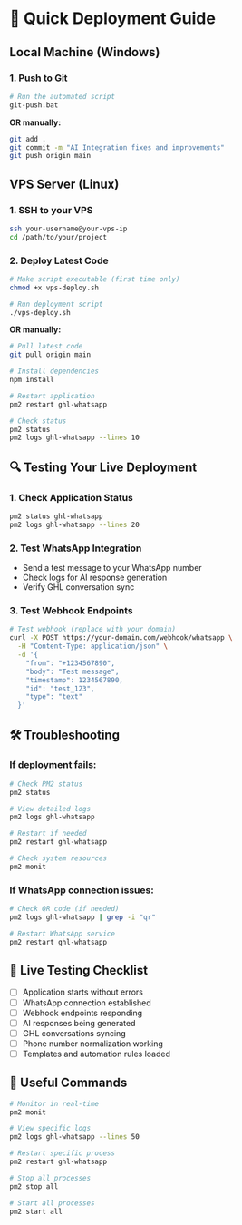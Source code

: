 # 🚀 Quick Deployment Guide

## Local Machine (Windows)

### 1. Push to Git
```bash
# Run the automated script
git-push.bat
```

**OR manually:**
```bash
git add .
git commit -m "AI Integration fixes and improvements"
git push origin main
```

## VPS Server (Linux)

### 1. SSH to your VPS
```bash
ssh your-username@your-vps-ip
cd /path/to/your/project
```

### 2. Deploy Latest Code
```bash
# Make script executable (first time only)
chmod +x vps-deploy.sh

# Run deployment script
./vps-deploy.sh
```

**OR manually:**
```bash
# Pull latest code
git pull origin main

# Install dependencies
npm install

# Restart application
pm2 restart ghl-whatsapp

# Check status
pm2 status
pm2 logs ghl-whatsapp --lines 10
```

## 🔍 Testing Your Live Deployment

### 1. Check Application Status
```bash
pm2 status ghl-whatsapp
pm2 logs ghl-whatsapp --lines 20
```

### 2. Test WhatsApp Integration
- Send a test message to your WhatsApp number
- Check logs for AI response generation
- Verify GHL conversation sync

### 3. Test Webhook Endpoints
```bash
# Test webhook (replace with your domain)
curl -X POST https://your-domain.com/webhook/whatsapp \
  -H "Content-Type: application/json" \
  -d '{
    "from": "+1234567890",
    "body": "Test message",
    "timestamp": 1234567890,
    "id": "test_123",
    "type": "text"
  }'
```

## 🛠️ Troubleshooting

### If deployment fails:
```bash
# Check PM2 status
pm2 status

# View detailed logs
pm2 logs ghl-whatsapp

# Restart if needed
pm2 restart ghl-whatsapp

# Check system resources
pm2 monit
```

### If WhatsApp connection issues:
```bash
# Check QR code (if needed)
pm2 logs ghl-whatsapp | grep -i "qr"

# Restart WhatsApp service
pm2 restart ghl-whatsapp
```

## 📱 Live Testing Checklist

- [ ] Application starts without errors
- [ ] WhatsApp connection established
- [ ] Webhook endpoints responding
- [ ] AI responses being generated
- [ ] GHL conversations syncing
- [ ] Phone number normalization working
- [ ] Templates and automation rules loaded

## 🔗 Useful Commands

```bash
# Monitor in real-time
pm2 monit

# View specific logs
pm2 logs ghl-whatsapp --lines 50

# Restart specific process
pm2 restart ghl-whatsapp

# Stop all processes
pm2 stop all

# Start all processes
pm2 start all
```